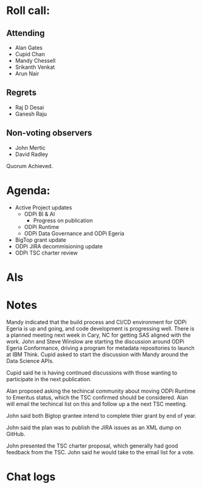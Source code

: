 # Roll call:

## Attending
* Alan Gates
* Cupid Chan
* Mandy Chessell
* Srikanth Venkat
* Arun Nair

## Regrets

* Raj D Desai
* Ganesh Raju

## Non-voting observers
* John Mertic
* David Radley

Quorum Achieved.

# Agenda:

* Active Project updates
  * ODPi BI & AI
    * Progress on publication
  * ODPi Runtime
  * ODPi Data Governance and ODPi Egeria
* BigTop grant update
* ODPi JIRA decommisioning update
* ODPi TSC charter review

# AIs

# Notes

Mandy indicated that the build process and CI/CD environment for ODPi Egeria is up and going, and code development is progressing well. There is a planned meeting next week in Cary, NC for getting SAS aligned with the work. John and Steve Winslow are starting the discussion around ODPi Egeria Conformance, driving a program for metadata repositories to launch at IBM Think. Cupid asked to start the discussion with Mandy around the Data Science APIs.

Cupid said he is having continued discussions with those wanting to participate in the next publication.

Alan proposed asking the techincal community about moving ODPi Runtime to Emeritus status, which the TSC confirmed should be considered. Alan will email the techincal list on this and follow up a the next TSC meeting.

John said both Bigtop grantee intend to complete thier grant by end of year.

John said the plan was to publish the JIRA issues as an XML dump on GitHub.

John presented the TSC charter proposal, which generally had good feedback from the TSC. John said he would take to the email list for a vote.

# Chat logs
